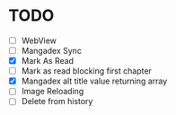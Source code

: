 # TODO

- [ ] WebView
- [ ] Mangadex Sync
- [x] Mark As Read
- [ ] Mark as read blocking first chapter
- [x] Mangadex alt title value returning array
- [ ] Image Reloading
- [ ] Delete from history